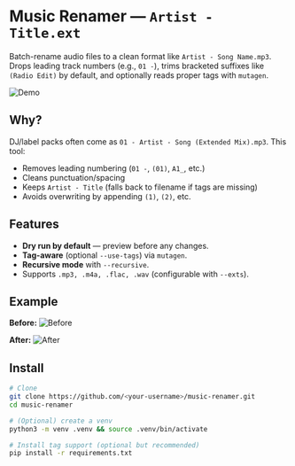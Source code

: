 # Music Renamer — `Artist - Title.ext`

Batch-rename audio files to a clean format like `Artist - Song Name.mp3`.  
Drops leading track numbers (e.g., `01 -`), trims bracketed suffixes like `(Radio Edit)` by default, and optionally reads proper tags with `mutagen`.

![Demo](docs/demo.png) <!-- optional: add later or remove this line -->

## Why?
DJ/label packs often come as `01 - Artist - Song (Extended Mix).mp3`. This tool:
- Removes leading numbering (`01 -`, `(01)`, `A1_`, etc.)
- Cleans punctuation/spacing
- Keeps `Artist - Title` (falls back to filename if tags are missing)
- Avoids overwriting by appending `(1)`, `(2)`, etc.

## Features
- **Dry run by default** — preview before any changes.
- **Tag-aware** (optional `--use-tags`) via `mutagen`.
- **Recursive mode** with `--recursive`.
- Supports `.mp3, .m4a, .flac, .wav` (configurable with `--exts`).

## Example

**Before:**
![Before](docs/Musicrenamer_Before.png)

**After:**
![After](docs/Musicrenamer_After.png)

## Install

```bash
# Clone
git clone https://github.com/<your-username>/music-renamer.git
cd music-renamer

# (Optional) create a venv
python3 -m venv .venv && source .venv/bin/activate

# Install tag support (optional but recommended)
pip install -r requirements.txt
